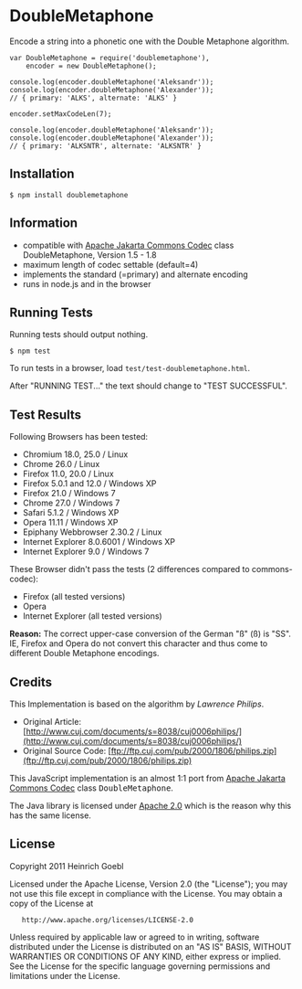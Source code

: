 
# DoubleMetaphone
      
  Encode a string into a phonetic one with the Double Metaphone algorithm.

    var DoubleMetaphone = require('doublemetaphone'),
        encoder = new DoubleMetaphone();

    console.log(encoder.doubleMetaphone('Aleksandr'));
    console.log(encoder.doubleMetaphone('Alexander'));
    // { primary: 'ALKS', alternate: 'ALKS' }

    encoder.setMaxCodeLen(7);

    console.log(encoder.doubleMetaphone('Aleksandr'));
    console.log(encoder.doubleMetaphone('Alexander'));
    // { primary: 'ALKSNTR', alternate: 'ALKSNTR' }

## Installation

    $ npm install doublemetaphone

## Information

  * compatible with [Apache Jakarta Commons Codec](http://commons.apache.org/codec/) class DoubleMetaphone, Version 1.5 - 1.8
  * maximum length of codec settable (default=4)
  * implements the standard (=primary) and alternate encoding
  * runs in node.js and in the browser

## Running Tests

Running tests should output nothing.

    $ npm test

To run tests in a browser, load `test/test-doublemetaphone.html`.

After "RUNNING TEST..." the text should change to "TEST SUCCESSFUL".

## Test Results

Following Browsers has been tested:

 * Chromium 18.0, 25.0 / Linux
 * Chrome 26.0 / Linux
 * Firefox 11.0, 20.0 / Linux
 * Firefox 5.0.1 and 12.0 / Windows XP
 * Firefox 21.0 / Windows 7
 * Chrome 27.0 / Windows 7
 * Safari 5.1.2 / Windows XP
 * Opera 11.11 / Windows XP
 * Epiphany Webbrowser 2.30.2 / Linux
 * Internet Explorer 8.0.6001 / Windows XP
 * Internet Explorer 9.0 / Windows 7

These Browser didn't pass the tests (2 differences compared to commons-codec):

 * Firefox (all tested versions)
 * Opera
 * Internet Explorer (all tested versions)

**Reason:** The correct upper-case conversion of the German "ß" (&szlig;) is "SS". IE, Firefox and Opera do not convert
this character and thus come to different Double Metaphone encodings.

## Credits

This Implementation is based on the algorithm by <CITE>Lawrence Philips</CITE>.

  * Original Article: [http://www.cuj.com/documents/s=8038/cuj0006philips/](http://www.cuj.com/documents/s=8038/cuj0006philips/)
  * Original Source Code: [ftp://ftp.cuj.com/pub/2000/1806/philips.zip](ftp://ftp.cuj.com/pub/2000/1806/philips.zip)

This JavaScript implementation is an almost 1:1 port from [Apache Jakarta Commons Codec](http://commons.apache.org/codec/)
class <tt>DoubleMetaphone</tt>.

The Java library is licensed under [Apache 2.0](http://www.apache.org/licenses/LICENSE-2.0) which is the reason
why this has the same license.

## License 

   Copyright 2011 Heinrich Goebl

   Licensed under the Apache License, Version 2.0 (the "License");
   you may not use this file except in compliance with the License.
   You may obtain a copy of the License at

       http://www.apache.org/licenses/LICENSE-2.0

   Unless required by applicable law or agreed to in writing, software
   distributed under the License is distributed on an "AS IS" BASIS,
   WITHOUT WARRANTIES OR CONDITIONS OF ANY KIND, either express or implied.
   See the License for the specific language governing permissions and
   limitations under the License.

